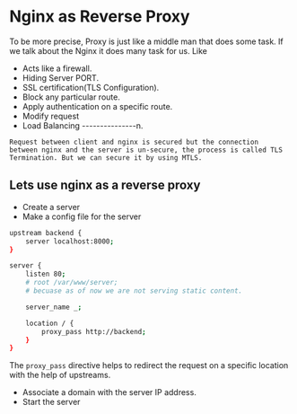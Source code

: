 # Nginx as Reverse Proxy

To be more precise, Proxy is just like a middle man that does some task. If we talk about the Nginx it does many task for us. Like

- Acts like a firewall.
- Hiding Server PORT.
- SSL certification(TLS Configuration).
- Block any particular route.
- Apply authentication on a specific route.
- Modify request
- Load Balancing
  ---------------n.

<code>Request between client and nginx is secured but the connection between nginx and the server is un-secure, the process is called TLS Termination. But we can secure it by using MTLS.</code>

## Lets use nginx as a reverse proxy

- Create a server
- Make a config file for the server

```bash
upstream backend {
    server localhost:8000;
}

server {
    listen 80;
    # root /var/www/server;
    # becuase as of now we are not serving static content.

    server_name _;

    location / {
        proxy_pass http://backend;
    }
}
```

The <code>proxy_pass</code> directive helps to redirect the request on a specific location with the help of upstreams.

- Associate a domain with the server IP address.
- Start the server
